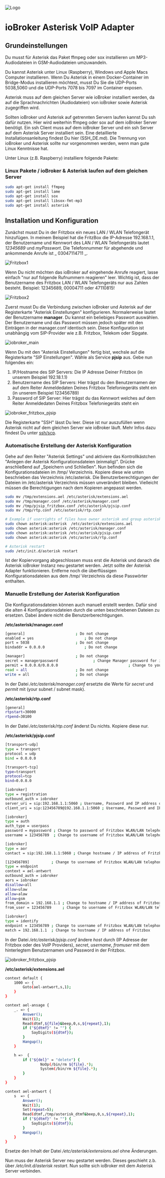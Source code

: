 ![Logo](../admin/asterisk.png)

# ioBroker Asterisk VoIP Adapter

## Grundeinstellungen

Du musst für Asterisk das Paket ffmpeg oder sox installieren um MP3-Audiodateien in GSM-Audiodateien umzuwandeln.

Du kannst Asterisk unter Linux (Raspberry), Windows und Apple Macs Computer installieren. Wenn Du Asterisk in einem Docker-Container im Bridge-Modus installieren möchtest, musst Du Sie die UDP-Ports 5038,5060 und die UDP-Ports 7078 bis 7097 im Container exposen.

Asterisk muss auf dem gleichen Server wie ioBroker installiert werden, da auf die Sprachnachrichten (Audiodateien) von ioBroker sowie Asterisk zugegriffen wird.

Sollten ioBroker und Asterisk auf getrennten Servern laufen kannst Du ssh dafür nutzen. Hier wird weiterhin ffmpeg oder sox auf dem ioBroker Server benötigt. Ein ssh Client muss auf dem ioBroker Server und ein ssh Server auf dem Asterisk Server installiert sein. Eine detaillierte Installationsanleitung findest Du hier (SSH_DE.md). Die Trennung von ioBroker und Asterisk sollte nur vorgenommen werden, wenn man gute Linux Kenntnisse hat.

Unter Linux (z.B. Raspberry) installiere folgende Pakete:

### Linux Pakete / ioBroker & Asterisk laufen auf dem gleichen Server

```sh
sudo apt-get install ffmpeg
sudo apt-get install lame
sudo apt-get install sox
sudo apt-get install libsox-fmt-mp3
sudo apt-get install asterisk
```

## Installation und Konfiguration

Zunächst musst Du in der Fritzbox ein neues LAN / WLAN Telefongerät hinzufügen.
In meinem Beispiel hat die FritzBox die IP-Adresse 192.168.1.1, der Benutzername und Kennwort des LAN / WLAN Telefongeräts lautet _12345689_ und _myPasswort_. Die Telefonnummer für abgehende und ankommende Anrufe ist _ 03047114711 _.

![Fritzbox1](fritzbox1.png)

Wenn Du nicht möchten das ioBroker auf eingehende Anrufe reagiert, lasse einfach "nur auf folgende Rufnummern reagieren" leer. Wichtig ist, dass der Benutzername des Fritzbox LAN / WLAN Telefongeräts nur aus Zahlen besteht. Beispiel: 12345689, 00004711 oder 47110815!

![Fritzbox2](fritzbox2.png)

Zuerst musst Du die Verbindung zwischen ioBroker und Asterisk auf der Registerkarte "Asterisk Einstellungen" konfigurieren.
Normalerweise lautet der Benutzername **manager**. Du kannst ein beliebiges Passwort auswählen. Der Benutzername und das Passwort müssen jedoch später mit den Einträgen in der manager.conf identisch sein.
Diese Konfiguration ist unabhängig vom SIP-Provider wie z.B. Fritzbox, Telekom oder Sipgate.

![iobroker_main](iobroker_main.png)

Wenn Du mit den "Asterisk Einstellungen" fertig bist, wechsle auf die Registerkarte "SIP Einstellungen". Wähle als Service **pjsip** aus. Gebe nun folgendes ein:

1. IP/Hostname des SIP Servers: Die IP Adresse Deiner Fritzbox (in unserem Beispiel 192.18.1.1)
2. Benutzername des SIP Servers: Hier trägst du den Benutzernamen der auf dem Reiter Anmeldedaten Deines Fritzbox Telefoniegeräts steht ein (in unserem Beispiel 123456789)
3. Password of SIP Server: Hier trägst du das Kennwort welches auf dem Reiter Anmeldedaten Deines Fritzbox Telefoniegeräts steht ein

![iobroker_fritzbox_pjsip](iobroker_fritzbox_pjsip.png)

Die Registerkarte "SSH" lässt Du leer. Diese ist nur auszufüllen wenn Asterisk nicht auf dem gleichen Server wie ioBroker läuft.
Mehr Infos dazu findest Du unter [ssh/scp](SSH_DE.md).

### Automatische Erstellung der Asterisk Konfiguration

Gehe auf den Reiter "Asterisk Settings" und aktiviere das Kontrollkästchen "Anlegen der Asterisk Konfigurationsdateien (einmalig)". Drücke anschließend auf „Speichern und Schließen". Nun befinden sich die Konfigurationsdateien im /tmp/ Verzeichnis. Kopiere diese wie unten beschrieben das Verzeichnis /etc/asterisk. Die Benutzerberechtigungen der Dateien im /etc/asterisk Verzeichnis müssen unverändert bleiben. Vielleicht müssen die Berechtigungen nach dem Kopieren angepasst werden.

```sh
sudo mv /tmp/extensions.ael /etc/asterisk/extensions.ael
sudo mv /tmp/manager.conf /etc/asterisk/manager.conf
sudo mv /tmp/pjsip_fritzbox.conf /etc/asterisk/pjsip.conf
sudo mv /tmp/rtp.conf /etc/asterisk/rtp.conf

# Example if userrights of files have owner asterisk and group asterisk
sudo chown asterisk:asterisk  /etc/asterisk/extensions.ael
sudo chown asterisk:asterisk /etc/asterisk/manager.conf
sudo chown asterisk:asterisk /etc/asterisk/pjsip.conf
sudo chown asterisk:asterisk /etc/asterisk/rtp.conf

# Asterisk restart
sudo /etc/init.d/asterisk restart

```

Ist der Kopiervorgang abgeschlossen muss erst die Asterisk und danach die Asterisk ioBroker Instanz neu gestartet werden.
Jetzt sollte der Asterisk Adapter funktionieren. Entferne noch die überflüssigen Konfigurationsdateien aus dem /tmp/ Verzeichnis da diese Passwörter enthalten.

### Manuelle Erstellung der Asterisk Konfiguration

Die Konfigurationsdateien können auch manuell erstellt werden. Dafür sind die alten 4 Konfigurationsdateien durch die unten beschriebenen Dateien zu ersetzen. Dabei ändere nicht die Benutzerberechtigungen.

**/etc/asterisk/manager.conf**

```sh
[general]						; Do not change
enabled = yes						; Do not change
port = 5038						; Do not change
bindaddr = 0.0.0.0					; Do not change

[manager]						; Do not change
secret = managerpassword				; Change Manager password for ioBroker asterisk adapter
permit = 0.0.0.0/0.0.0.0                                ; Change to your subnet and netmask if you like
read = all						; Do not change
write = all						; Do not change
```

In der Datei _/etc/asterisk/manager.conf_ ersetzte die Werte für _secret_ und _permit_ mit (your subnet / subnet mask).

**/etc/asterisk/rtp.conf**

```sh
[general]
rtpstart=30000
rtpend=30100
```

In der Datei _/etc/asterisk/rtp.conf_ änderst Du nichts. Kopiere diese nur.

**/etc/asterisk/pjsip.conf**

```sh
[transport-udp]
type = transport
protocol = udp
bind = 0.0.0.0

[transport-tcp]
type=transport
protocol=tcp
bind=0.0.0.0

[iobroker]
type = registration
outbound_auth = iobroker
server_uri = sip:192.168.1.1:5060 ; Username, Password and IP address of Fritzbox WLAN/LAN telephone
client_uri = sip:123456789@192.168.1.1:5060 ; Username, Password and IP address of Fritzbox WLAN/LAN telephone

[iobroker]
type = auth
auth_type = userpass
password = mypassword ; Change to password of Fritzbox WLAN/LAN telephone
username = 123456789  ; Change to username of Fritzbox WLAN/LAN telephone

[iobroker]
type = aor
contact = sip:192.168.1.1:5060 ; Change hostname / IP address of Fritzbox

[123456789]			 ; Change to username of Fritzbox WLAN/LAN telephone
type = endpoint
context = ael-antwort
outbound_auth = iobroker
aors = iobroker
disallow=all
allow=ulaw
allow=alaw
allow=gsm
from_domain = 192.168.1.1 ; Change to hostname / IP address of Fritzbox
from_user = 123456789     ; Change to username of Fritzbox WLAN/LAN telephone

[iobroker]
type = identify
endpoint = 123456789 ; Change to username of Fritzbox WLAN/LAN telephone
match = 192.168.1.1  ; Change to hostname / IP address of Fritzbox
```

In der Datei _/etc/asterisk/pjsip.conf_ ändere _host_ durch (IP Adresse der Fritzbox oder des VoIP Providers), _secret_, _username_, _fromuser_ mit dem hinterlegtem Benutzernamen und Password in der Fritzbox.

![iobroker_fritzbox_pjsip](iobroker_fritzbox_pjsip.png)

**/etc/asterisk/extensions.ael**

```sh
context default {
  	1000 => {
        Goto(ael-antwort,s,1);
  	}
}

context ael-ansage {
	_. => {
        Answer();
        Wait(1);
		Read(dtmf,${file}&beep,0,s,${repeat},1);
		if ("${dtmf}" != "") {
			SayDigits(${dtmf});
		}
		Hangup();
    }

	h =>  {
    	if ("${del}" = "delete") {
				NoOp(/bin/rm ${file}.*);
                System(/bin/rm ${file}.*);
		}
	}
}

context ael-antwort {
	s  => {
		Answer();
		Wait(1);
		Set(repeat=5);
		Read(dtmf,/tmp/asterisk_dtmf&beep,0,s,${repeat},1);
		if ("${dtmf}" != "") {
			SayDigits(${dtmf});
		}
    	Hangup();
	}
}
```

Ersetze den Inhalt der Datei _/etc/asterisk/extensions.ael_ ohne Änderungen.

Nun muss der Asterisk Server neu gestartet werden. Dieses geschieht z.b. über _/etc/init.d/asterisk restart_. Nun sollte sich ioBroker mit dem Asterisk Server verbinden.
